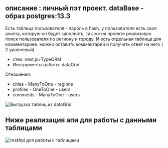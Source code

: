 ##  описание : личный пэт проект. dataBase - образ postgres:13.3
   Есть таблица пользователя - пароль в hash.
   у пользователя есть своя анкета, которую он будет заполнять, так же на проекте реализован поиск пользователя по региону и городу. И есть отдельная таблица для комментариев. можно оставить комментарий и получить ответ на него ( 2 уровневый)
   - стек:  nest.js+TypeORM
   - Инструменты работы: dataGrid 

   Отношения: 
   - cities - ManyToOne - regions
   - profiles - OneToOne - users
   - comments - ManyToOne - users

<image src="/source/categories.png" alt="Выгрузка таблиц из dataGrid">

## Ниже реализация апи для работы с данными таблицами

<image src="/source/api.jpg.png" alt="restApi для работы с таблицами">